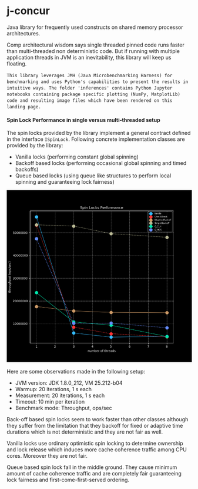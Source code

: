 # j-concur
Java library for frequently used constructs on shared memory processor architectures. 

Comp architectural wisdom says single threaded pinned code runs faster than multi-threaded non deterministic code. But if running with multiple application threads in JVM is an inevitability, this library will keep us floating.

`This library leverages JMH (Java Microbenchmarking Harness) for benchmarking and uses Python's capabilities to present the results in intuitive ways. The folder 'inferences' contains Python Jupyter notebooks containing package specific plotting (NumPy, MatplotLib) code and resulting image files which have been rendered on this landing page.` 
  
#### Spin Lock Performance in single versus multi-threaded setup

The spin locks provided by the library implement a general contract defined in the interface `ISpinLock`. 
Following concrete implementation classes are provided by the library:

- Vanilla locks (performing constant global spinning)
- Backoff based locks (performing occasional global spinning and timed backoffs)
- Queue based locks (using queue like structures to perform local spinning and guaranteeing lock fairness)

![png](inferences/images/spinlock_performance.png)

Here are some observations made in the following setup:

- JVM version: JDK 1.8.0_212, VM 25.212-b04
- Warmup: 20 iterations, 1 s each
- Measurement: 20 iterations, 1 s each
- Timeout: 10 min per iteration
- Benchmark mode: Throughput, ops/sec

Back-off based spin locks seem to work faster than other classes although they suffer from the 
limitation that they backoff for fixed or adaptive time durations which is not deterministic
and they are not fair as well.

Vanilla locks use ordinary optimistic spin locking to determine ownership and lock release 
which induces more cache coherence traffic among CPU cores. Moreover they are not fair.       

Queue based spin lock fall in the middle ground. They cause minimum amount of cache coherence
 traffic and are completely fair guaranteeing lock fairness and first-come-first-served ordering.
 
[ISpinLock]: java/spinlocks/ISpinLock
